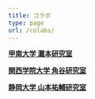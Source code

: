 ```yaml
---
title: コラボ
type: page
url: /colabs/
---
```


[**甲南大学 灘本研究室**](http://www.nadasemi.ii.konan-u.ac.jp/)

[**関西学院大学 角谷研究室**](http://kg-sps.jp/blogs/sumiya/)

[**静岡大学 山本祐輔研究室**](http://design.inf.shizuoka.ac.jp/)
